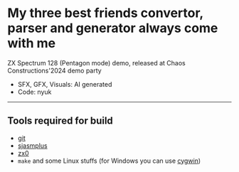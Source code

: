 # My three best friends convertor, parser and generator always come with me

ZX Spectrum 128 (Pentagon mode) demo, released at Chaos Constructions'2024 demo party

* SFX, GFX, Visuals: AI generated
* Code: nyuk


---

## Tools required for build
* [git](https://git-scm.com/)
* [sjasmplus](https://github.com/z00m128/sjasmplus)
* [zx0](https://github.com/einar-saukas/ZX0)
* `make` and some Linux stuffs (for Windows you can use [cygwin](https://www.cygwin.com/))
